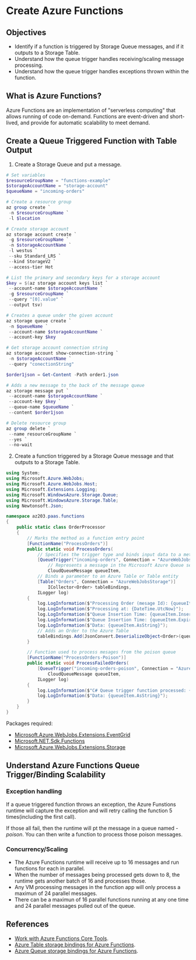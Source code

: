 # Create Azure Functions

## Objectives
* Identify if a function is triggered by Storage Queue messages, and if it outputs to a Storage Table.
* Understand how the queue trigger handles receiving/scaling message processing.
* Understand how the queue trigger handles exceptions thrown within the function.

## What is Azure Functions?
Azure Functions are an implementation of "serverless computing" that allows running of code on-demand. Functions are event-driven and short-lived, and provide for automatic scalability to meet demand.

## Create a Queue Triggered Function with Table Output
1. Create a Storage Queue and put a message.
```powershell
# Set variables
$resourceGroupName = "functions-example"
$storageAccountName = "storage-account"
$queueName = "incoming-orders"

# Create a resource group
az group create `
 -n $resourceGroupName `
 -l $location

# Create storage account
az storage account create `
 -g $resourceGroupName `
 -n $storageAccountName `
 -l westus `
 --sku Standard_LRS `
 --kind StorageV2 `
 --access-tier Hot

# List the primary and secondary keys for a storage account
$key = $(az storage account keys list `
 --account-name $storageAccountName `
 -g $resourceGroupName `
 --query "[0].value" `
 --output tsv)

# Creates a queue under the given account
az storage queue create `
 -n $queueName `
 --account-name $storageAccountName `
 --account-key $key

# Get storage account connection string
az storage account show-connection-string `
 -n $storageAccountName `
 --query "conectionString"

$order1json = Get-Content -Path order1.json

# Adds a new message to the back of the message queue
az storage message put `
 --account-name $storageAccountName `
 --account-key $key `
 --queue-name $queueName `
 --content $order1json

# Delete resource group
az group delete `
 --name resourceGroupName `
 --yes `
 --no-wait
```
2. Create a function triggered by a Storage Queue message and that outputs to a Storage Table.
```csharp
using System;
using Microsoft.Azure.WebJobs;
using Microsoft.Azure.WebJobs.Host;
using Microsoft.Extensions.Logging;
using Microsoft.WindowsAzure.Storage.Queue;
using Microsoft.WindowsAzure.Storage.Table;
using Newtonsoft.Json;

namespace az203.paas.functions
{
    public static class OrderProcessor
    {
        // Marks the method as a function entry point
        [FunctionName("ProcessOrders")]
        public static void ProcessOrders(
            // Specifies the trigger type and binds input data to a method parameter
            [QueueTrigger("incoming-orders", Connection = "AzureWebJobsStorage")]
                // Represents a message in the Microsoft Azure Queue service
                CloudQueueMessage queueItem,
            // Binds a parameter to an Azure Table or Table entity
            [Table("Orders", Connection = "AzureWebJobsStorage")]
                ICollector<Order> tableBindings,
            ILogger log)
        {
            log.LogInformation($"Processing Order (mesage Id): {queueItem.Id}");
            log.LogInformation($"Processing at: {DateTime.UtcNow}");
            log.LogInformation($"Queue Insertion Time: {queueItem.InsertionTime}");
            log.LogInformation($"Queue Insertion Time: {queueItem.ExpirationTime}");
            log.LogInformation($"Data: {queueItem.AsString}");
            // Adds an Order to the Azure Table
            tableBindings.Add(JsonConvert.DeserializeObject<Order>(queueItem.AsString));
        }

        // Function used to process mesages from the poison queue
        [FunctionName("ProcessOrders-Poison")]
        public static void ProcessFailedOrders(
            [QueueTrigger("incoming-orders-poison", Connection = "AzureWebJobsStorage")]
                CloudQueueMessage queueItem, 
            ILogger log)
        {
            log.LogInformation($"C# Queue trigger function processed: {queueItem}");
            log.LogInformation($"Data: {queueItem.AsString}");
        }
    }
}
```

Packages required:
* [Microsoft.Azure.WebJobs.Extensions.EventGrid](https://www.nuget.org/packages/Microsoft.Azure.WebJobs.Extensions.EventGrid)
* [Microsoft.NET.Sdk.Functions](https://www.nuget.org/packages/Microsoft.NET.Sdk.Functions)
* [Microsoft.Azure.WebJobs.Extensions.Storage](https://www.nuget.org/packages/Microsoft.Azure.WebJobs.Extensions.Storage)

## Understand Azure Functions Queue Trigger/Binding Scalability
### Exception handling
If a queue triggered function throws an exception, the Azure Funstions runtime will capture the exception and will retry calling the function 5 times(including the first call).

If those all fail, then the runtime will pt the message in a queue named *<originalqueuename>-poison*. You can then write a function to process those poison messages.

### Concurrency/Scaling
* The Azure Functions runtime will receive up to 16 messages and run functions for each in parallel.
* When the number of messages being processed gets down to 8, the runtime gets another batch of 16 and processes those.
* Any VM processing messages in the function app will only process a maximun of 24 parallel messages.
* There can be a maximun of 16 parallel functions running at any one time and 24 parallel messages pulled out of the queue.

## References
* [Work with Azure Functions Core Tools](https://docs.microsoft.com/en-us/azure/azure-functions/functions-run-local).
* [Azure Table storage bindings for Azure Functions](https://docs.microsoft.com/en-us/azure/azure-functions/functions-bindings-storage-table).
* [Azure Queue storage bindings for Azure Functions](https://docs.microsoft.com/en-us/azure/azure-functions/functions-bindings-storage-queue).

